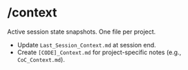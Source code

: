 # /context
Active session state snapshots. One file per project.
- Update `Last_Session_Context.md` at session end.
- Create `[CODE]_Context.md` for project-specific notes (e.g., `CoC_Context.md`).

